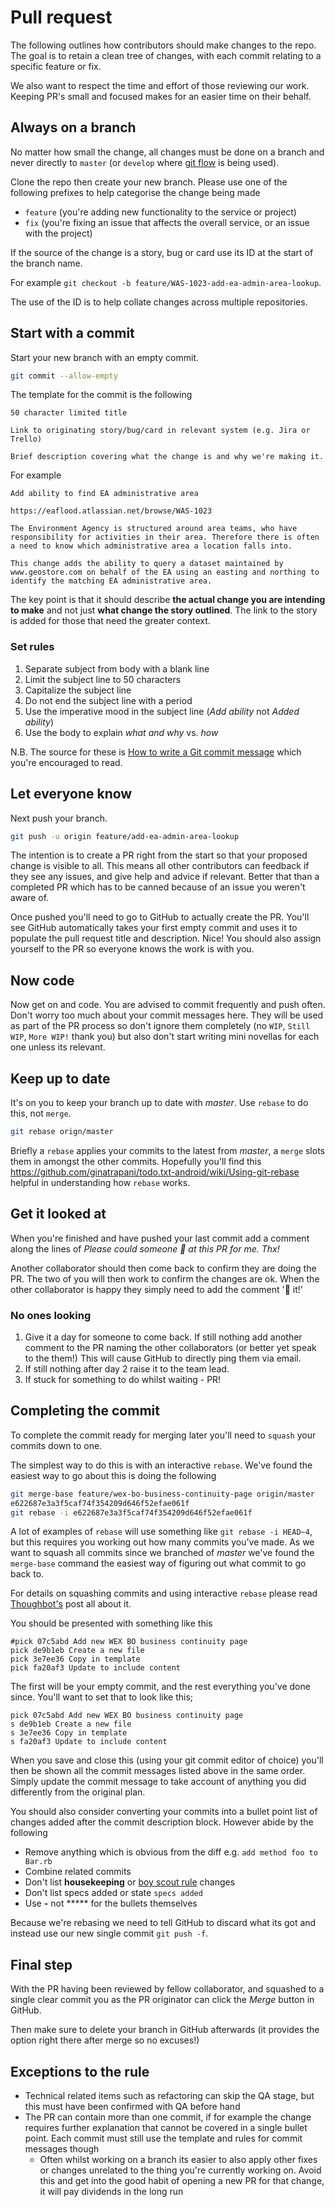 # Pull request

The following outlines how contributors should make changes to the repo. The goal is to retain a clean tree of changes, with each commit relating to a specific feature or fix.

We also want to respect the time and effort of those reviewing our work. Keeping PR's small and focused makes for an easier time on their behalf.

## Always on a branch

No matter how small the change, all changes must be done on a branch and never directly to `master` (or `develop` where [git flow](https://www.atlassian.com/git/tutorials/comparing-workflows/gitflow-workflow) is being used).

Clone the repo then create your new branch. Please use one of the following prefixes to help categorise the change being made

- `feature` (you're adding new functionality to the service or project)
- `fix` (you're fixing an issue that affects the overall service, or an issue with the project)

If the source of the change is a story, bug or card use its ID at the start of the branch name.

For example `git checkout -b feature/WAS-1023-add-ea-admin-area-lookup`.

The use of the ID is to help collate changes across multiple repositories.

## Start with a commit

Start your new branch with an empty commit.

```bash
git commit --allow-empty
```

The template for the commit is the following

```
50 character limited title

Link to originating story/bug/card in relevant system (e.g. Jira or Trello)

Brief description covering what the change is and why we're making it.
```

For example

```
Add ability to find EA administrative area

https://eaflood.atlassian.net/browse/WAS-1023

The Environment Agency is structured around area teams, who have responsibility for activities in their area. Therefore there is often a need to know which administrative area a location falls into.

This change adds the ability to query a dataset maintained by www.geostore.com on behalf of the EA using an easting and northing to identify the matching EA administrative area.
```

The key point is that it should describe **the actual change you are intending to make** and not just **what change the story outlined**. The link to the story is added for those that need the greater context.

### Set rules

1. Separate subject from body with a blank line
2. Limit the subject line to 50 characters
3. Capitalize the subject line
4. Do not end the subject line with a period
5. Use the imperative mood in the subject line (*Add ability* not *Added ability*)
6. Use the body to explain *what and why* vs. *how*

N.B. The source for these is [How to write a Git commit message](http://chris.beams.io/posts/git-commit/) which you're encouraged to read.

## Let everyone know

Next push your branch.

```bash
git push -u origin feature/add-ea-admin-area-lookup
```

The intention is to create a PR right from the start so that your proposed change is visible to all. This means all other contributors can feedback if they see any issues, and give help and advice if relevant. Better that than a completed PR which has to be canned because of an issue you weren't aware of.

Once pushed you'll need to go to GitHub to actually create the PR. You'll see GitHub automatically takes your first empty commit and uses it to populate the pull request title and description. Nice! You should also assign yourself to the PR so everyone knows the work is with you.

## Now code

Now get on and code. You are advised to commit frequently and push often. Don't worry too much about your commit messages here. They will be used as part of the PR process so don't ignore them completely (no `WIP`, `Still WIP`, `More WIP!` thank you) but also don't start writing mini novellas for each one unless its relevant.

## Keep up to date

It's on you to keep your branch up to date with *master*. Use `rebase` to do this, not `merge`.

```bash
git rebase orign/master
```

Briefly a `rebase` applies your commits to the latest from *master*, a `merge` slots them in amongst the other commits. Hopefully you'll find this https://github.com/ginatrapani/todo.txt-android/wiki/Using-git-rebase helpful in understanding how `rebase` works.

## Get it looked at

When you're finished and have pushed your last commit add a comment along the lines of *Please could someone :eyes: at this PR for me. Thx!*

Another collaborator should then come back to confirm they are doing the PR. The two of you will then work to confirm the changes are ok. When the other collaborator is happy they simply need to add the comment ':ship: it!'

### No ones looking

1. Give it a day for someone to come back. If still nothing add another comment to the PR naming the other collaborators (or better yet speak to the them!) This will cause GitHub to directly ping them via email.
2. If still nothing after day 2 raise it to the team lead.
3. If stuck for something to do whilst waiting - PR!

## Completing the commit

To complete the commit ready for merging later you'll need to `squash` your commits down to one.

The simplest way to do this is with an interactive `rebase`. We've found the easiest way to go about this is doing the following

```bash
git merge-base feature/wex-bo-business-continuity-page origin/master
e622687e3a3f5caf74f354209d646f52efae061f
git rebase -i e622687e3a3f5caf74f354209d646f52efae061f
```

A lot of examples of `rebase` will use something like `git rebase -i HEAD~4`, but this requires you working out how many commits you've made. As we want to squash all commits since we branched of *master* we've found the `merge-base` command the easiest way of figuring out what commit to go back to.

For details on squashing commits and using interactive `rebase` please read [Thoughbot's](https://robots.thoughtbot.com/git-interactive-rebase-squash-amend-rewriting-history) post all about it.

You should be presented with something like this

```
#pick 07c5abd Add new WEX BO business continuity page
pick de9b1eb Create a new file
pick 3e7ee36 Copy in template
pick fa20af3 Update to include content
```

The first will be your empty commit, and the rest everything you've done since. You'll want to set that to look like this;

```
pick 07c5abd Add new WEX BO business continuity page
s de9b1eb Create a new file
s 3e7ee36 Copy in template
s fa20af3 Update to include content
```

When you save and close this (using your git commit editor of choice) you'll then be shown all the commit messages listed above in the same order. Simply update the commit message to take account of anything you did differently from the original plan.

You should also consider converting your commits into a bullet point list of changes added after the commit description block. However abide by the following

- Remove anything which is obvious from the diff e.g. `add method foo to Bar.rb`
- Combine related commits
- Don't list **housekeeping** or [boy scout rule](http://programmer.97things.oreilly.com/wiki/index.php/The_Boy_Scout_Rule) changes
- Don't list specs added or state `specs added`
- Use **-** not ***** for the bullets themselves

Because we're rebasing we need to tell GitHub to discard what its got and instead use our new single commit `git push -f`.

## Final step

With the PR having been reviewed by fellow collaborator, and squashed to a single clear commit you as the PR originator can click the *Merge* button in GitHub.

Then make sure to delete your branch in GitHub afterwards (it provides the option right there after merge so no excuses!)

## Exceptions to the rule

- Technical related items such as refactoring can skip the QA stage, but this must have been confirmed with QA before hand
- The PR can contain more than one commit, if for example the change requires further explanation that cannot be covered in a single bullet point. Each commit must still use the template and rules for commit messages though
  - Often whilst working on a branch its easier to also apply other fixes or changes unrelated to the thing you're currently working on. Avoid this and get into the good habit of opening a new PR for that change, it will pay dividends in the long run
